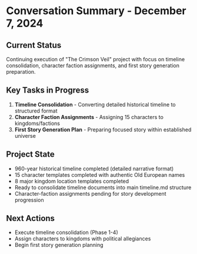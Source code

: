 # Conversation Summary - December 7, 2024

## Current Status
Continuing execution of "The Crimson Veil" project with focus on timeline consolidation, character faction assignments, and first story generation preparation.

## Key Tasks in Progress
1. **Timeline Consolidation** - Converting detailed historical timeline to structured format
2. **Character Faction Assignments** - Assigning 15 characters to kingdoms/factions  
3. **First Story Generation Plan** - Preparing focused story within established universe

## Project State
- 960-year historical timeline completed (detailed narrative format)
- 15 character templates completed with authentic Old European names
- 8 major kingdom location templates completed
- Ready to consolidate timeline documents into main timeline.md structure
- Character-faction assignments pending for story development progression

## Next Actions
- Execute timeline consolidation (Phase 1-4)
- Assign characters to kingdoms with political allegiances
- Begin first story generation planning
